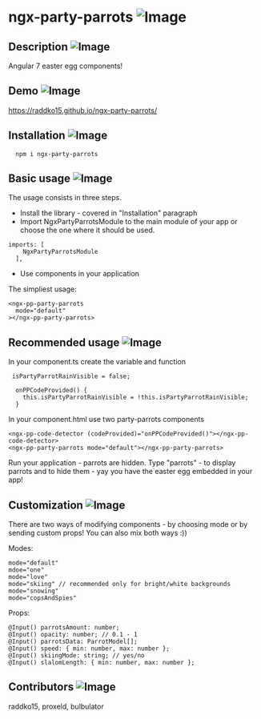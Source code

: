 # ngx-party-parrots ![Image](https://emojis.slackmojis.com/emojis/images/1471119457/987/parrot.gif?1471119457)


## Description ![Image](https://emojis.slackmojis.com/emojis/images/1495224269/2316/twins_parrot.gif?1495224269)
Angular 7 easter egg components!

## Demo ![Image](https://emojis.slackmojis.com/emojis/images/1504032127/2844/parrot_ok.png?1504032127)
https://raddko15.github.io/ngx-party-parrots/

## Installation ![Image](https://emojis.slackmojis.com/emojis/images/1495224265/2306/parrot_mustache.gif?1495224265)
```
  npm i ngx-party-parrots
```
## Basic usage ![Image](https://emojis.slackmojis.com/emojis/images/1495224268/2312/ski_parrot.gif?1495224268)
The usage consists in three steps.

* Install the library - covered in "Installation" paragraph
* Import NgxPartyParrotsModule to the main module of your app or choose the one where it should be used.
```
imports: [
    NgxPartyParrotsModule
  ],
```
* Use components in your application

The simpliest usage:
```
<ngx-pp-party-parrots
  mode="default"
></ngx-pp-party-parrots>
```

## Recommended usage ![Image](https://emojis.slackmojis.com/emojis/images/1495224259/2300/love_parrot.gif?1495224259)
In your component.ts create the variable and function

```
 isPartyParrotRainVisible = false;

  onPPCodeProvided() {
    this.isPartyParrotRainVisible = !this.isPartyParrotRainVisible;
  }
```

In your component.html use two party-parrots components

```
<ngx-pp-code-detector (codeProvided)="onPPCodeProvided()"></ngx-pp-code-detector>
<ngx-pp-party-parrots mode="default"></ngx-pp-party-parrots>
```

Run your application - parrots are hidden.
Type "parrots" - to display parrots and to hide them - yay you have the easter egg embedded in your app!

## Customization ![Image](https://emojis.slackmojis.com/emojis/images/1495224268/2311/ship_it_parrot.gif?1495224268)
There are two ways of modifying components - by choosing mode or by sending custom props!
You can also mix both ways :))

Modes:
```
mode="default"
mdoe="one"
mode="love"
mode="skiing" // recommended only for bright/white backgrounds
mode="snowing"
mode="copsAndSpies"
```
Props:
```
@Input() parrotsAmount: number;
@Input() opacity: number; // 0.1 - 1
@Input() parrotsData: ParrotModel[];
@Input() speed: { min: number, max: number };
@Input() skiingMode: string; // yes/no
@Input() slalomLength: { min: number, max: number };
```

## Contributors ![Image](https://emojis.slackmojis.com/emojis/images/1495224256/2290/confused_parrot.gif?1495224256)
raddko15,
proxeld,
bulbulator

